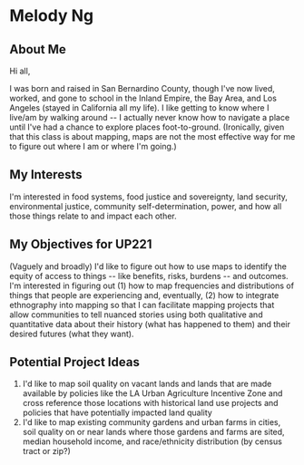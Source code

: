 # Melody Ng
## About Me
Hi all, 

I was born and raised in San Bernardino County, though I've now lived, worked, and gone to school in the Inland Empire, the Bay Area, and Los Angeles (stayed in
California all my life). I like getting to know where I live/am by walking around -- I actually never know how to navigate a place until I've had a chance to explore places foot-to-ground. (Ironically, given that this class is about mapping, maps are not the most effective way for me to figure out where I am or where I'm going.) 

## My Interests
I'm interested in food systems, food justice and sovereignty, land security, environmental justice, community self-determination, power, and how all those things
relate to and impact each other.

## My Objectives for UP221
(Vaguely and broadly) I'd like to figure out how to use maps to identify the equity of access to things -- like benefits, risks, burdens -- and outcomes. I'm interested in figuring out (1) how to map frequencies and distributions of things that people are experiencing and, eventually, (2) how to integrate ethnography into mapping so that I can facilitate mapping projects that allow communities to tell nuanced stories using both qualitative and quantitative data about their history (what has happened to them) and their desired futures (what they want).

## Potential Project Ideas
1. I'd like to map soil quality on vacant lands and lands that are made available by policies like the LA Urban Agriculture Incentive Zone and cross reference those locations with historical land use projects and policies that have potentially impacted land quality
2. I'd like to map existing community gardens and urban farms in cities, soil quality on or near lands where those gardens and farms are sited, median household income, and race/ethnicity distribution (by census tract or zip?)
